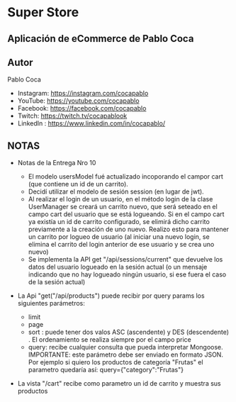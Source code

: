 # Super Store
## Aplicación de eCommerce de Pablo Coca




## Autor
Pablo Coca
- Instagram: https://instagram.com/cocapablo
- YouTube: https://youtube.com/cocapablo
- Facebook: https://facebook.com/cocapablo
- Twitch: https://twitch.tv/cocapablook
- LinkedIn : https://www.linkedin.com/in/cocapablo/

## NOTAS
- Notas de la Entrega Nro 10
    - El modelo usersModel fué actualizado incoporando el campor cart (que contiene un id de un carrito). 
    - Decidí utilizar el modelo de sesión session (en lugar de jwt).
    - Al realizar el login de un usuario, en el método login de la clase UserManager se creará un carrito nuevo, que será seteado en el campo cart del usuario que se está logueando. Si en el campo cart ya existía un id de carrito configurado, se elimirá dicho carrito previamente a la creación de uno nuevo. Realizo esto para mantener un carrito por logueo de usuario (al iniciar una nuevo login, se elimina el carrito del login anterior de ese usuario y se crea uno nuevo)
    - Se implementa la API get "/api/sessions/current" que devuelve los datos del usuario logueado en la sesión actual (o un mensaje indicando que no hay logueado ningún usuario, si ese fuera el caso de la sesión actual)
    
- La Api "get("/api/products") puede recibir por query params los siguientes parámetros:
    - limit 
    - page
    - sort : puede tener dos valos ASC (ascendente) y DES (descendente) . El ordenamiento se realiza siempre por el campo price
    - query: recibe cualquier consulta que pueda interpretar Mongoose. IMPORTANTE: este parámetro debe ser enviado en formato JSON. Por ejemplo si quiero los productos de categoría "Frutas" el parametro quedaría así: query={"category":"Frutas"}
- La vista "/cart" recibe como parametro un id de carrito y muestra sus productos






